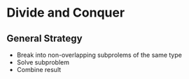 # Divide and Conquer

## General Strategy
- Break into non-overlapping subprolems of the same type
- Solve subproblem
- Combine result

